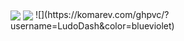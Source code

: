 
<img align="center" src="https://github-readme-stats-six-snowy.vercel.app/api?username=LudoDash&theme=dark">
<img align="center" src="https://github-readme-stats-six-snowy.vercel.app/api/top-langs/?username=LudoDash&theme=dark,layout=compact">
![](https://komarev.com/ghpvc/?username=LudoDash&color=blueviolet)


